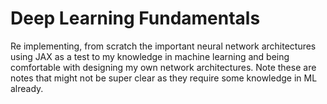 # Deep Learning Fundamentals
Re implementing, from scratch the important neural network architectures using JAX as a test to my knowledge in machine learning and being comfortable with designing my own network architectures. Note these are notes that might not be super clear as they require some knowledge in ML already. 
